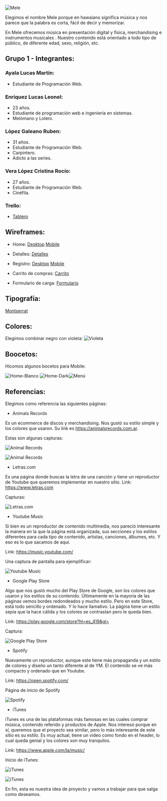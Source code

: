 ![Mele](https://github.com/leoterry1/grupo_1_mele/blob/main/Estilo/mele.png?raw=true "Logo Mele")

Elegimos el nombre Mele porque en hawaiano significa música y nos parece que la palabra es corta, fácil de decir y memorizar.

En Mele ofrecemos música en presentación digital y física, merchandising e instrumentos musicales .
Nuestro contenido está orientado a todo tipo de público, de diferente edad, sexo, religión, etc. 

## Grupo 1 - Integrantes:

### Ayala Lucas Martín:
   - Estudiante de Programación Web.
### Enríquez Lucas Leonel:
   - 23 años.
   - Estudiante de programación web e ingeniería en sistemas.
   - Melómano y Lolero.
### López Galeano Ruben:
   - 31 años.
   - Estudiante de Programación Web.
   - Carpintero.
   - Adicto a las series.
### Vera López Cristina Rocío:
   - 27 años.
   - Estudiante de Programación Web.
   - Cinéfila.
   
   ### Trello: 
   * [ Tablero ](https://trello.com/b/Xsn1jOMu/grupo1mele) 

## Wireframes:

- Home:
[Desktop](https://github.com/leoterry1/grupo_1_mele/blob/main/wireframes/desktop1.jpg)
[Mobile](https://github.com/leoterry1/grupo_1_mele/blob/main/wireframes/mobile1.jpg)

- Detalles: 
[Detalles](https://github.com/leoterry1/grupo_1_mele/blob/main/wireframes/Detalles1.png)

- Registro:
[Desktop](https://github.com/leoterry1/grupo_1_mele/blob/main/wireframes/desktop1.jpg)
[Mobile](https://github.com/leoterry1/grupo_1_mele/blob/main/wireframes/registro_mobile1.jpg)

- Carrito de compras:
[Carrito](https://github.com/leoterry1/grupo_1_mele/blob/main/wireframes/carrito-de-compras.png)

- Formulario de carga:
[Formulario](https://github.com/leoterry1/grupo_1_mele/blob/main/wireframes/formulario_de_carga1.png)

## Tipografía:

[Montserrat](https://fonts.google.com/specimen/Montserrat?query=mon)

## Colores:
Elegimos combinar negro con violeta:
![Violeta](https://github.com/leoterry1/grupo_1_mele/blob/main/Estilo/Violeta.jpeg?raw=true "Violeta")

## Boocetos: 
Hicomos algunos bocetos para Mobile:

![Home-Blanco](https://github.com/leoterry1/grupo_1_mele/blob/main/Bocetos/buscador.png?raw=true "Home Blanco")     ![Home-Dark](https://github.com/leoterry1/grupo_1_mele/blob/main/Bocetos/iPhone%208%20Plus%20-%201black.jpg?raw=true "Home Dark")![Menú](https://github.com/leoterry1/grupo_1_mele/blob/main/Bocetos/nav-menu.png?raw=true "Menú")
## Referencias:

Elegimos como referencia las siguientes páginas:

- Animals Records

Es un ecommerce de discos y merchandising. Nos gustó su estilo simple y los colores que usaron. 
Su link es https://animalsrecords.com.ar.

Estas son algunas capturas:

![Animal Records](/referencias/animals_1.jpg?raw=true "Animals Records")

![Animal Records](/referencias/animals_2.jpg?raw=true "Animals Records")

- Letras.com

Es una página donde buscas la letra de una canción y tiene un reproductor de Youtube que queremos implementar en nuestro sitio.
Link: https://www.letras.com

Capturas:

![Letras.com](https://github.com/leoterry1/grupo_1_mele/blob/main/referencias/letras_1.jpg?raw=true "Letras.com")

- Youtube Music

Si bien es un reproductor de contenido multimedia, nos pareció interesante la manera en la que la página está organizada, sus secciones y los estilos diferentes para cada tipo de contenido, artistas, canciones, álbumes, etc. Y eso es lo que sacamos de aquí.

Link: https://music.youtube.com/

Una captura de pantalla para ejemplificar:

![Youtube Music](/referencias/youtube.jpg?raw=true "Youtube Music")

- Google Play Store

Algo que nos gustó mucho del Play Store de Google, son los colores que usaron y los estilos de su contenido. Últimamente en la mayoría de las páginas vemos bordes redondeados y mucho estilo. Pero en este Store, está todo sencillo y ordenado. Y lo hace llamativo. La página tiene un estilo sepia que la hace cálida y los colores se contrastan pero le queda bien.

Link: https://play.google.com/store?hl=es_419&gl=

Captura:

![Google Play Store](/referencias/playstore.jpg?raw=true "Google Play Store")

- Spotify 

Nuevamente un reproductor, aunque este tiene más propaganda y un estilo de colores y diseño un tanto diferente al de YM.
El contenido se ve más compacto y ordenado que en Youtube. 

Link: https://open.spotify.com/

Página de inicio de Spotify

![Spotify](/referencias/spotify.jpg?raw=true "Spotify")

- iTunes

iTunes es una de las plataformas más famosas en las cuales comprar música, contenido referido y productos de Apple. Nos interesó porque en sí, queremos que el proyecto sea similar, pero lo más interesante de este sitio es su estilo. Es muy actual, tiene un video como fondo en el header, lo cual queda genial y los colores son muy tranquilos. 

Link: https://www.apple.com/la/music/

Inicio de iTunes:

![iTunes](/referencias/iTunes_1.jpg?raw=true "Animals Records")

![iTunes](/referencias/iTunes_2.jpg?raw=true "Animals Records")


En fin, esta es nuestra idea de proyecto y vamos a trabajar para que salga como deseamos. 
